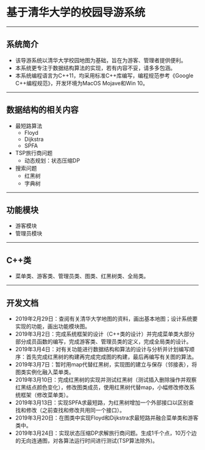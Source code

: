 #  基于清华大学的校园导游系统
---
## 系统简介
+ 该导游系统以清华大学校园地图为基础，旨在为游客、管理者提供便利。
+ 本系统更专注于数据结构算法的实现，若有内容不妥，请多多包涵。
+ 本系统编程语言为C++11，均采用标准C++库编写，编程规范参考《Google C++编程规范》，开发环境为MacOS Mojave和Win 10。
---
## 数据结构的相关内容
+ 最短路算法
    - Floyd
    - Dijkstra
    - SPFA
+ TSP旅行商问题
    - 动态规划：状态压缩DP
+ 搜索问题
    - 红黑树
    - 字典树
---
## 功能模块
+ 游客模块
+ 管理员模块
---
## C++类
+ 菜单类、游客类、管理员类、图类、红黑树类、全局类。
---
## 开发文档
+ 2019年2月29日：查阅有关清华大学地图的资料，画出基本地图；设计系统要实现的功能，画出功能模块图。
+ 2019年3月2日：完成系统框架的设计（C++类的设计）并完成菜单类大部分部分成员函数的编写，完成游客类、管理员类的定义，完成全局类的设计。
+ 2019年3月4日：对有关功能进行数据结构和算法的设计与分析并计划编写顺序：首先完成红黑树的构建再完成完成图的构建，最后再编写有关图的算法。
+ 2019年3月7日：暂时用map代替红黑树，实现图的建立与保存（邻接表），将图类实例化融入菜单类。
+ 2019年3月10日：完成红黑树的实现并测试红黑树（测试插入删除操作并观察红黑结点颜色变化），修改图类成员，使用红黑树代替map，小幅修改修改系统框架（修改菜单类）。
+ 2019年3月13日：实现SPFA求最短路，为红黑树增加一个外部接口以区别查找和修改（之前查找和修改共用同一个接口）。
+ 2019年3月20日：在图类中实现Floyd和Dijkstra求最短路并融合菜单类和游客类中。
+ 2019年3月24日：实现状态压缩DP求解旅行商问题。生成1千个点，10万个边的无向连通图，对各算法运行时间进行测试(TSP算法除外)。

